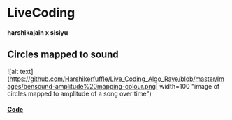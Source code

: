 # LiveCoding
#### harshikajain  x  sisiyu
## Circles mapped to  sound
![alt text](https://github.com/Harshikerfuffle/Live_Coding_Algo_Rave/blob/master/Images/bensound-amplitude%20mapping-colour.png| width=100 "image of circles mapped to amplitude of a song over time")
#### [Code](https://github.com/Harshikerfuffle/Live_Coding_Algo_Rave/blob/master/Circles/CircleFlow_SoundMapping.pde)

